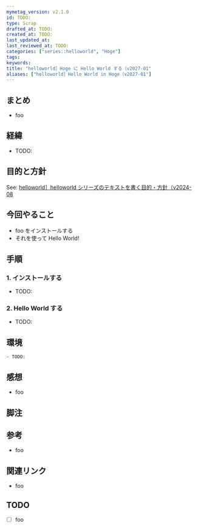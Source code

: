 ```yaml
---
mymetag_version: v2.1.0
id: TODO:
type: Scrap
drafted_at: TODO:
created_at: TODO:
last_updated_at:
last_reviewed_at: TODO:
categories: ["series::helloworld", "Hoge"]
tags:
keywords:
title: "helloworld］Hoge に Hello World する（v2027-01"
aliases: ["helloworld］Hello World in Hoge（v2027-01"]
---
```


## まとめ

- foo

## 経緯

- TODO:

## 目的と方針

See: [helloworld］helloworld シリーズのテキストを書く目的・方針（v2024-08](./a8edd76c-963b-4cd1-affc-fc8be160ca11.md)

## 今回やること

- foo をインストールする
- それを使って Hello World!

## 手順

### 1. インストールする

- TODO:

### 2. Hello World する

- TODO:

## 環境

```console
- TODO:
```

## 感想

- foo

## 脚注

[^1]: foobarbaz

## 参考

- foo

## 関連リンク

- foo

## TODO

- [ ] foo
